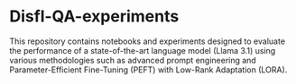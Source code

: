 # Disfl-QA-experiments
This repository contains notebooks and experiments designed to evaluate the performance of a state-of-the-art language model (Llama 3.1) using various methodologies such as advanced prompt engineering and Parameter-Efficient Fine-Tuning (PEFT) with Low-Rank Adaptation (LORA).
